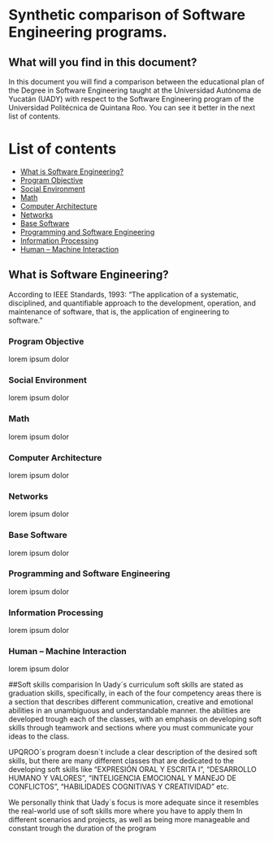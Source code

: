 # Synthetic comparison of Software Engineering programs.

## What will you find in this document?
In this document you will find a comparison between the educational plan of the Degree in Software Engineering taught at the Universidad Autónoma de Yucatán (UADY) with respect to the Software Engineering program of the Universidad Politécnica de Quintana Roo. You can see it better in the next list of contents.

# List of contents
* [What is Software Engineering?](#item1)
* [Program Objective](#item2)
* [Social Environment](#item3)
* [Math](#item4)
* [Computer Architecture](#item5)
* [Networks](#item6)
* [Base Software](#item7)
* [Programming and Software Engineering](#item8)
* [Information Processing](#item9)
* [Human – Machine Interaction](#item10)

<a What is Software Engineering id="item1"></a>
## What is Software Engineering?
According to IEEE Standards, 1993: “The application of a systematic, disciplined, and quantifiable approach to the development, operation, and maintenance of software, that is, the application of engineering to software.”

<a Program Objective id="item2"></a>
### Program Objective
lorem  ipsum dolor

<a Social Environment id="item3"></a>
### Social Environment
lorem  ipsum dolor

<a Math id="item4"></a>
### Math
lorem  ipsum dolor

<a Computer Architecture id="item5"></a>
### Computer Architecture
lorem  ipsum dolor

<a Networks id="item6"></a>
### Networks
lorem  ipsum dolor

<a Base Software id="item7"></a>
### Base Software
lorem  ipsum dolor

<a Programming and Software Engineering id="item8"></a>
### Programming and Software Engineering
lorem  ipsum dolor

<a Information Processing id="item9"></a>
### Information Processing
lorem  ipsum dolor

<a Human Machine Interaction id="item10"></a>
### Human – Machine Interaction
lorem  ipsum dolor

##Soft skills comparision 
In Uady´s curriculum soft skills are stated as graduation skills, specifically, in each of the four competency areas there is a section that describes different communication, creative and emotional abilities in an unambiguous and understandable manner. 
the abilities are developed trough each of the classes, with an emphasis on developing soft skills through teamwork and sections where you must communicate your ideas to the class.

UPQROO´s program doesn´t include a clear description of the desired soft skills, but there are many different classes that are dedicated to the developing soft skills like “EXPRESIÓN ORAL Y ESCRITA I”, “DESARROLLO HUMANO Y VALORES”, “INTELIGENCIA EMOCIONAL Y MANEJO DE CONFLICTOS”, “HABILIDADES COGNITIVAS Y CREATIVIDAD” etc. 

We personally think that Uady´s focus is more adequate since it resembles the real-world use of soft skills more where you have to apply them In different scenarios and projects, as well as being more manageable and constant trough the duration of the program

